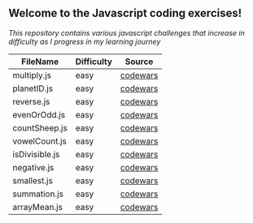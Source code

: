 ## Welcome to the Javascript coding exercises!
*This repository contains various javascript challenges that increase in difficulty as I progress in my learning journey*

| FileName | Difficulty | Source
| ----------- | ----- | ----------- |
| multiply.js | easy | [codewars](https://www.codewars.com/kata/50654ddff44f800200000004/train/javascript?collection=lesson-5-practice-challenges-number-fullstackroadmap) |
| planetID.js | easy | [codewars](https://www.codewars.com/kata/515e188a311df01cba000003/train/javascript) |
| reverse.js | easy | [codewars](https://www.codewars.com/kata/5168bb5dfe9a00b126000018/train/javascript) |
| evenOrOdd.js | easy | [codewars](https://www.codewars.com/kata/53da3dbb4a5168369a0000fe/train/javascript) |
| countSheep.js | easy | [codewars](https://www.codewars.com/kata/54edbc7200b811e956000556/train/javascript) |
| vowelCount.js | easy | [codewars](https://www.codewars.com/kata/54ff3102c1bad923760001f3/train/javascript) |
| isDivisible.js | easy | [codewars](https://www.codewars.com/kata/5545f109004975ea66000086/train/javascript) |
| negative.js | easy | [codewars](https://www.codewars.com/kata/55685cd7ad70877c23000102/train/javascript) |
| smallest.js | easy | [codewars](https://www.codewars.com/kata/55a2d7ebe362935a210000b2/train/javascript) |
| summation.js | easy | [codewars](https://www.codewars.com/kata/55d24f55d7dd296eb9000030/train/javascript) |
| arrayMean.js | easy | [codewars](https://www.codewars.com/kata/563e320cee5dddcf77000158/train/javascript) |
